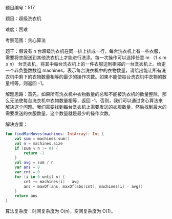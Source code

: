 题目编号：517

题目：超级洗衣机

难度：困难

考察范围：贪心算法

题干：假设有 n 台超级洗衣机在同一排上排成一行，每台洗衣机上有一些衣服，需要将衣服送到其他洗衣机上才能进行洗涤。每一次操作可以选择任意 m （1 ≤ m ≤ n） 台洗衣机，将其中每台洗衣机上的一件衣服送到相邻的一台洗衣机上。给定一个非负整数数组 machines，表示每台洗衣机中的衣物数量，请给出能让所有洗衣机中剩下的衣物数量相等的最少的操作次数。如果不能使每台洗衣机中衣物的数量相等，则返回 -1。

解题思路：首先，如果所有洗衣机中衣物数量的总和不能被洗衣机的数量整除，那么无法使每台洗衣机中衣物数量相等，返回 -1。否则，我们可以通过贪心算法来解决这个问题。我们需要找到每台洗衣机上需要发送的衣服数量，然后找到最大的需要发送的衣服数量，这个数量就是最少的操作次数。

解决方案：

```kotlin
fun findMinMoves(machines: IntArray): Int {
    val sum = machines.sum()
    val n = machines.size
    if (sum % n != 0) {
        return -1
    }
    val avg = sum / n
    var ans = 0
    var cnt = 0
    for (i in 0 until n) {
        cnt += machines[i] - avg
        ans = maxOf(ans, maxOf(abs(cnt), machines[i] - avg))
    }
    return ans
}
```

算法复杂度：时间复杂度为 O(n)，空间复杂度为 O(1)。